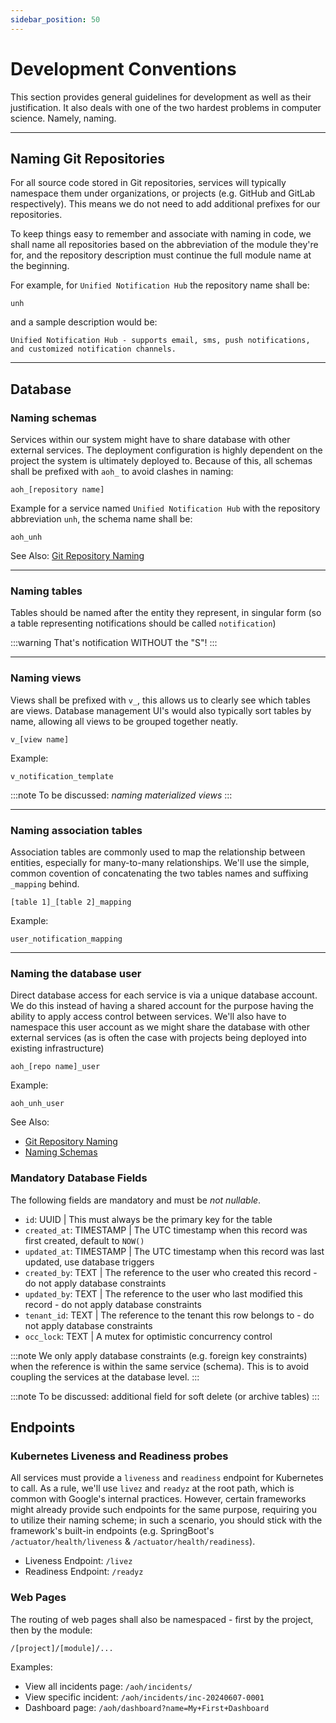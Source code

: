 ```yaml
---
sidebar_position: 50
---
```


# Development Conventions

This section provides general guidelines for development as well as their justification. It also deals with one of the
two hardest problems in computer science. Namely, naming.

---

## Naming Git Repositories

For all source code stored in Git repositories, services will typically namespace them under organizations, or projects
(e.g. GitHub and GitLab respectively). This means we do not need to add additional prefixes for our repositories.

To keep things easy to remember and associate with naming in code, we shall name all repositories based on the
abbreviation of the module they're for, and the repository description must continue the full module name at
the beginning.

For example, for `Unified Notification Hub` the repository name shall be:

```text
unh
```

and a sample description would be:

```text
Unified Notification Hub - supports email, sms, push notifications, and customized notification channels.
```

---

## Database

### Naming schemas

Services within our system might have to share database with other external services. The deployment configuration
is highly dependent on the project the system is ultimately deployed to. Because of this, all schemas shall be
prefixed with `aoh_` to avoid clashes in naming:

```text
aoh_[repository name]
```

Example for a service named `Unified Notification Hub` with the repository abbreviation `unh`, the schema name shall be:

```text
aoh_unh
```

See Also: [Git Repository Naming](#git-repository-naming)

---

### Naming tables

Tables should be named after the entity they represent, in singular form (so a table representing notifications should
be called `notification`)

:::warning
That's notification WITHOUT the "S"!
:::

---

### Naming views

Views shall be prefixed with `v_`, this allows us to clearly see which tables are views. Database management UI's
would also typically sort tables by name, allowing all views to be grouped together neatly.

```text
v_[view name]
```

Example:

```text
v_notification_template
```

:::note
To be discussed: _naming materialized views_
:::

---

### Naming association tables

Association tables are commonly used to map the relationship between entities, especially for many-to-many
relationships. We'll use the simple, common covention of concatenating the two tables names and suffixing `_mapping`
behind.

```text
[table 1]_[table 2]_mapping
```

Example:

```text
user_notification_mapping
```

---

### Naming the database user

Direct database access for each service is via a unique database account. We do this instead of having a shared
account for the purpose having the ability to apply access control between services. We'll also have to namespace
this user account as we might share the database with other external services (as is often the case with
projects being deployed into existing infrastructure)

```text
aoh_[repo name]_user
```

Example:

```text
aoh_unh_user
```

See Also:

-   [Git Repository Naming](#git-repository-naming)
-   [Naming Schemas](#naming-schemas)

### Mandatory Database Fields

The following fields are mandatory and must be _not nullable_.

-   `id`: UUID | This must always be the primary key for the table
-   `created_at`: TIMESTAMP | The UTC timestamp when this record was first created, default to `NOW()`
-   `updated_at`: TIMESTAMP | The UTC timestamp when this record was last updated, use database triggers
-   `created_by`: TEXT | The reference to the user who created this record - do not apply database constraints
-   `updated_by`: TEXT | The reference to the user who last modified this record - do not apply database constraints
-   `tenant_id`: TEXT | The reference to the tenant this row belongs to - do not apply database constraints
-   `occ_lock`: TEXT | A mutex for optimistic concurrency control

:::note
We only apply database constraints (e.g. foreign key constraints) when the reference is within the same service
(schema). This is to avoid coupling the services at the database level.
:::

:::note
To be discussed: additional field for soft delete (or archive tables)
:::

## Endpoints

### Kubernetes Liveness and Readiness probes

All services must provide a `liveness` and `readiness` endpoint for Kubernetes to call. As a rule, we'll use
`livez` and `readyz` at the root path, which is common with Google's internal practices. However, certain frameworks
might already provide such endpoints for the same purpose, requiring you to utilize their naming scheme; in such a
scenario, you should stick with the framework's built-in endpoints (e.g. SpringBoot's `/actuator/health/liveness` &
`/actuator/health/readiness`).

-   Liveness Endpoint: `/livez`
-   Readiness Endpoint: `/readyz`

### Web Pages

The routing of web pages shall also be namespaced - first by the project, then by the module:

```
/[project]/[module]/...
```

Examples:

-   View all incidents page: `/aoh/incidents/`
-   View specific incident: `/aoh/incidents/inc-20240607-0001`
-   Dashboard page: `/aoh/dashboard?name=My+First+Dashboard`
